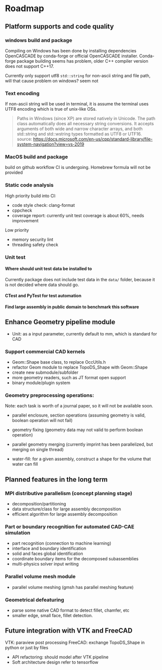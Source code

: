 

# Roadmap

## Platform supports and code quality
### windows build and package

Compiling on Windows has been done by installing dependencies OpenCASCADE by conda-forge or official OpenCASCADE installer.
Conda-forge package building seems has problem,  older C++ compiler version does not support C++17.

Currently only support utf8 `std::string` for non-ascii string and file path, will that cause problem on windows? seem not

### Text encoding
If non-ascii string will be used in terminal, it is assume the terminal uses UTF8 encoding which is true of unix-like OSs. 

> Paths in Windows (since XP) are stored natively in Unicode. The path class automatically does all necessary string conversions. It accepts arguments of both wide and narrow character arrays, and both std::string and std::wstring types formatted as UTF8 or UTF16.  source: https://docs.microsoft.com/en-us/cpp/standard-library/file-system-navigation?view=vs-2019

### MacOS build and package

build on github workflow CI is undergoing. Homebrew formula will not be provided 

### Static code analysis

High priority build into CI: 
+ code style check: clang-format
+ cppcheck
+ coverage report:  currently unit test coverage is about 60%, needs improvement

Low priority
+ memory security lint
+ threading safety check

### Unit test
#### Where should unit test data be installed to

Currently package does not include test data in the `data/` folder, because it is not decided where data should go. 


#### CTest and PyTest for test automation

#### Find large assembly in public domain to benchmark this software


## Enhance Geometry pipeline module

+ Unit: as a input parameter, currently default to mm, which is standard for CAD

### Support commercial CAD kernels
   + Geom::Shape base class, to replace OccUtils.h
   + refactor Geom module to replace TopoDS_Shape with Geom::Shape
   + create new submodule/subfolder 
   + more geometry readers, such as JT format open support
   + binary module/plugin system

### Geometry preprocessing operations:
Note: each task is worth of a journal paper, so it will not be available soon.
   - parallel enclosure, section operations (assuming geometry is valid, boolean operation will not fail)
   - geometry fixing (geometry data may not valid to perform boolean operation)

   - parallel geometry merging (currently imprint has been parallelized, but merging on single thread)
   - water-fill: for a given assembly, construct a shape for the volume that water can fill

## Planned features in the long term

### MPI distributive parallelism (concept planning stage)
   - decomposition/partitioning
   - data structure/class for large assembly decomposition
   - efficient algorithm for large assembly decomposition

### Part or boundary recognition for automated CAD-CAE simulation
   - part recognition (connection to machine learning)
   - interface and boundary identification 
   - solid and faces global identification
   - coordinate boundary items for the decomposed subassemblies
   - multi-physics solver input writing

### Parallel volume mesh module
   - parallel volume meshing (gmsh has parallel meshing feature)

### Geometrical defeaturing
   - parse some native CAD format to detect fillet, chamfer, etc
   - smaller edge, small face, fillet detection.

## Future integration with VTK and FreeCAD

VTK: paraview post processing
FreeCAD:   exchange TopoDS_Shape in python or just by files

   - API refactoring: should model after VTK pipeline
   - Soft architecture design refer to tensorflow


